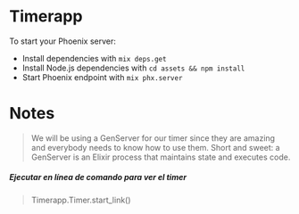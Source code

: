 # Timerapp

To start your Phoenix server:

  * Install dependencies with `mix deps.get`
  * Install Node.js dependencies with `cd assets && npm install`
  * Start Phoenix endpoint with `mix phx.server`

# Notes

> We will be using a GenServer for our timer since they are amazing and everybody needs to know how to use them. Short and sweet: a GenServer is an Elixir process that maintains state and executes code.

##### Ejecutar en línea de comando para ver el timer

> Timerapp.Timer.start_link()
